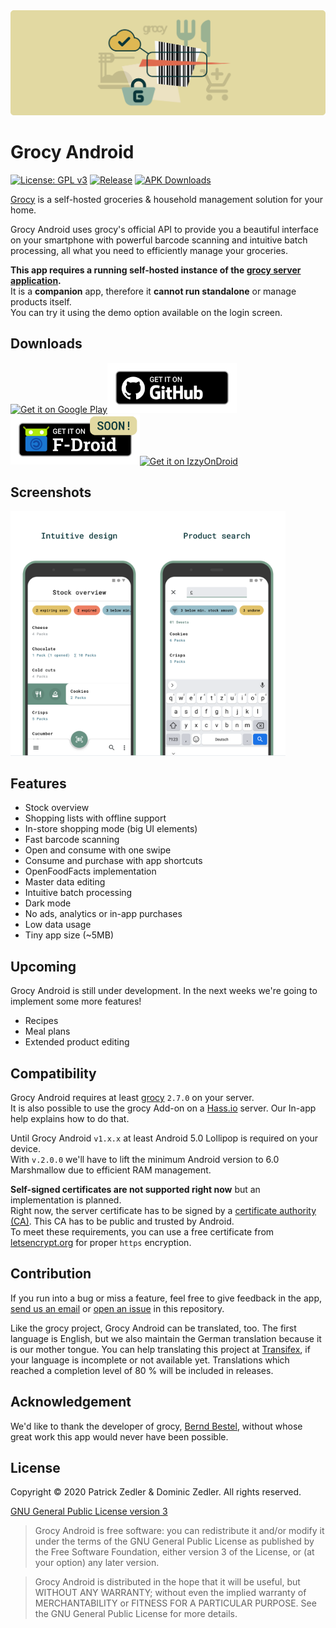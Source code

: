 <img src="assets/header.png" />

# Grocy Android

[![License: GPL v3](https://img.shields.io/badge/License-GPLv3-blue.svg)](https://www.gnu.org/licenses/gpl-3.0)  [![Release](https://img.shields.io/github/v/release/patzly/grocy-android?label=Release)](https://github.com/patzly/grocy-android/releases)  [![APK Downloads](https://img.shields.io/github/downloads/patzly/grocy-android/total.svg?label=APK%20Downloads)](https://github.com/patzly/grocy-android/releases)

[Grocy](https://grocy.info/) is a self-hosted groceries & household management solution for your home.

Grocy Android uses grocy's official API to provide you a beautiful interface on your smartphone with powerful barcode scanning and intuitive batch processing, all what you need to efficiently manage your groceries.

**This app requires a running self-hosted instance of the [grocy server application](https://grocy.info/).**  
It is a **companion** app, therefore it **cannot run standalone** or manage products itself.  
You can try it using the demo option available on the login screen.

## Downloads

<a href='https://play.google.com/store/apps/details?id=xyz.zedler.patrick.grocy'><img alt='Get it on Google Play' height="80" src='https://play.google.com/intl/en_us/badges/static/images/badges/en_badge_web_generic.png'/></a><a href='https://github.com/patzly/grocy-android/releases'><img alt='Get it on GitHub' height="80" src='assets/badge_github.png'/></a><a href='#'><img alt='Get it on F-Droid' height="80" src='assets/badge_fdroid.png'/></a><a href='https://apt.izzysoft.de/fdroid/index/apk/xyz.zedler.patrick.grocy'><img alt='Get it on IzzyOnDroid' height="80" src='https://gitlab.com/IzzyOnDroid/repo/-/raw/master/assets/IzzyOnDroid.png'/></a>

## Screenshots

<a href="#"><img src="assets/screen1.png" width="220px"/></a><a href="#"><img src="assets/screen2.png" width="220px"/></a>

## Features

* Stock overview
* Shopping lists with offline support
* In-store shopping mode (big UI elements)
* Fast barcode scanning
* Open and consume with one swipe
* Consume and purchase with app shortcuts
* OpenFoodFacts implementation
* Master data editing
* Intuitive batch processing
* Dark mode
* No ads, analytics or in-app purchases
* Low data usage
* Tiny app size (~5MB)

## Upcoming

Grocy Android is still under development. In the next weeks we're going to implement some more features!

* Recipes
* Meal plans
* Extended product editing

## Compatibility

Grocy Android requires at least [grocy](https://github.com/grocy/grocy/releases) `2.7.0` on your server.  
It is also possible to use the grocy Add-on on a [Hass.io](https://www.home-assistant.io/hassio/) server. Our In-app help explains how to do that.

Until Grocy Android `v1.x.x` at least Android 5.0 Lollipop is required on your device.  
With `v.2.0.0` we'll have to lift the minimum Android version to 6.0 Marshmallow due to efficient RAM management.

**Self-signed certificates are not supported right now** but an implementation is planned.  
Right now, the server certificate has to be signed by a [certificate authority (CA)](https://en.wikipedia.org/wiki/Certificate_authority). This CA has to be public and trusted by Android.  
To meet these requirements, you can use a free certificate from [letsencrypt.org](https://letsencrypt.org/) for proper `https` encryption.

## Contribution

If you run into a bug or miss a feature, feel free to give feedback in the app, [send us an email](mailto:patrick@zedler.xyz) or [open an issue](https://github.com/patzly/grocy-android/issues/new) in this repository.

Like the grocy project, Grocy Android can be translated, too. The first language is English, but we also maintain the German translation because it is our mother tongue.
You can help translating this project at [Transifex](https://www.transifex.com/grocy-android/grocy-android), if your language is incomplete or not available yet.
Translations which reached a completion level of 80 % will be included in releases.

## Acknowledgement

We'd like to thank the developer of grocy, [Bernd Bestel](https://berrnd.de/), without whose great work this app would never have been possible.

## License

Copyright &copy; 2020 Patrick Zedler & Dominic Zedler. All rights reserved.

[GNU General Public License version 3](https://www.gnu.org/licenses/gpl.txt)

> Grocy Android is free software: you can redistribute it and/or modify it under the terms of the GNU General Public License as published by the Free Software Foundation, either version 3 of the License, or (at your option) any later version.

> Grocy Android is distributed in the hope that it will be useful, but WITHOUT ANY WARRANTY; without even the implied warranty of MERCHANTABILITY or FITNESS FOR A PARTICULAR PURPOSE. See the GNU General Public License for more details.
